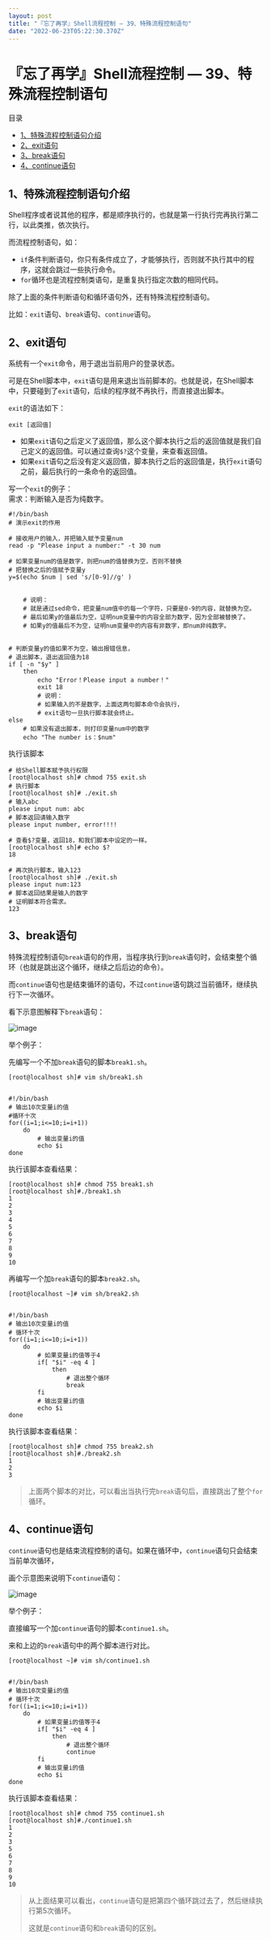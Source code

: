 ```yaml
---
layout: post
title: "『忘了再学』Shell流程控制 — 39、特殊流程控制语句"
date: "2022-06-23T05:22:30.370Z"
---
```

『忘了再学』Shell流程控制 — 39、特殊流程控制语句
=============================

目录

*   [1、特殊流程控制语句介绍](#1特殊流程控制语句介绍)
*   [2、exit语句](#2exit语句)
*   [3、break语句](#3break语句)
*   [4、continue语句](#4continue语句)

1、特殊流程控制语句介绍
------------

Shell程序或者说其他的程序，都是顺序执行的，也就是第一行执行完再执行第二行，以此类推，依次执行。

而流程控制语句，如：

*   `if`条件判断语句，你只有条件成立了，才能够执行，否则就不执行其中的程序，这就会跳过一些执行命令。
*   `for`循环也是流程控制类语句，是重复执行指定次数的相同代码。

除了上面的条件判断语句和循环语句外，还有特殊流程控制语句。

比如：`exit`语句、`break`语句、`continue`语句。

2、exit语句
--------

系统有一个`exit`命令，用于退出当前用户的登录状态。

可是在Shell脚本中，`exit`语句是用来退出当前脚本的。也就是说，在Shell脚本中，只要碰到了`exit`语句，后续的程序就不再执行，而直接退出脚本。

`exit`的语法如下：

    exit [返回值]
    

*   如果`exit`语句之后定义了返回值，那么这个脚本执行之后的返回值就是我们自己定义的返回值。可以通过查询`$?`这个变量，来查看返回值。
*   如果`exit`语句之后没有定义返回值，脚本执行之后的返回值是，执行`exit`语句之前，最后执行的一条命令的返回值。

写一个`exit`的例子：  
需求：判断输入是否为纯数字。

    #!/bin/bash
    # 演示exit的作用
    
    # 接收用户的输入，并把输入赋予变量num
    read -p "Please input a number:" -t 30 num
    
    # 如果变量num的值是数字，则把num的值替换为空，否则不替换
    # 把替换之后的值赋予变量y
    y=$(echo $num | sed 's/[0-9]//g' )
    
    
        # 说明：
        # 就是通过sed命令，把变量num值中的每一个字符，只要是0-9的内容，就替换为空。
        # 最后如果y的值最后为空，证明num变量中的内容全部为数字，因为全部被替换了。
        # 如果y的值最后不为空，证明num变量中的内容有非数字，即num非纯数字。
    
    
    # 判断变量y的值如果不为空，输出报错信息，
    # 退出脚本，退出返回值为18
    if [ -n "$y" ]
        then
            echo "Error！Please input a number！"
            exit 18
            # 说明：
            # 如果输入的不是数字，上面这两句脚本命令会执行，
            # exit语句一旦执行脚本就会终止。
    else
        # 如果没有退出脚本，则打印变量num中的数字
        echo "The number is：$num"
    
    

执行该脚本

    # 给Shell脚本赋予执行权限
    [root@localhost sh]# chmod 755 exit.sh
    # 执行脚本
    [root@localhost sh]# ./exit.sh 
    # 输入abc
    please input num: abc
    # 脚本返回请输入数字
    please input number, error!!!!
    
    # 查看$?变量，返回18，和我们脚本中设定的一样。
    [root@localhost sh]# echo $?
    18
    
    # 再次执行脚本，输入123
    [root@localhost sh]# ./exit.sh
    please input num:123
    # 脚本返回结果是输入的数字
    # 证明脚本符合需求。
    123
    
    

3、break语句
---------

特殊流程控制语句`break`语句的作用，当程序执行到`break`语句时，会结束整个循环（也就是跳出这个循环，继续之后后边的命令）。

而`continue`语句也是结束循环的语句，不过`continue`语句跳过当前循环，继续执行下一次循环。

看下示意图解释下`break`语句：

![image](https://img2022.cnblogs.com/blog/909968/202206/909968-20220623105547141-184502716.png)

举个例子：

先编写一个不加`break`语句的脚本`break1.sh`。

    [root@localhost sh]# vim sh/break1.sh
    
    
    #!/bin/bash
    # 输出10次变量i的值
    #循环十次
    for((i=1;i<=10;i=i+1))
        do
            # 输出变量i的值
            echo $i
    done
    

执行该脚本查看结果：

    [root@localhost sh]# chmod 755 break1.sh
    [root@localhost sh]#./break1.sh
    1
    2
    3
    4
    5
    6
    7
    8
    9
    10
    

再编写一个加`break`语句的脚本`break2.sh`。

    [root@localhost ~]# vim sh/break2.sh
    
    
    #!/bin/bash
    # 输出10次变量i的值
    # 循环十次
    for((i=1;i<=10;i=i+1))
        do
            # 如果变量i的值等于4
            if[ "$i" -eq 4 ]
                then
                    # 退出整个循环
                    break
            fi
            # 输出变量i的值
            echo $i
    done
    

执行该脚本查看结果：

    [root@localhost sh]# chmod 755 break2.sh
    [root@localhost sh]#./break2.sh
    1
    2
    3
    

> 上面两个脚本的对比，可以看出当执行完`break`语句后，直接跳出了整个`for`循环。

4、continue语句
------------

`continue`语句也是结束流程控制的语句。如果在循环中，`continue`语句只会结束当前单次循环，

画个示意图来说明下`continue`语句：

![image](https://img2022.cnblogs.com/blog/909968/202206/909968-20220623105606115-1785834817.png)

举个例子：

直接编写一个加`continue`语句的脚本`continue1.sh`。

来和上边的`break`语句中的两个脚本进行对比。

    [root@localhost ~]# vim sh/continue1.sh
    
    
    #!/bin/bash
    # 输出10次变量i的值
    # 循环十次
    for((i=1;i<=10;i=i+1))
        do
            # 如果变量i的值等于4
            if[ "$i" -eq 4 ]
                then
                    # 退出整个循环
                    continue
            fi
            # 输出变量i的值
            echo $i
    done
    

执行该脚本查看结果：

    [root@localhost sh]# chmod 755 continue1.sh
    [root@localhost sh]#./continue1.sh
    1
    2
    3
    5
    6
    7
    8
    9
    10
    

> 从上面结果可以看出，`continue`语句是把第四个循环跳过去了，然后继续执行第5次循环。
> 
> 这就是`continue`语句和`break`语句的区别。